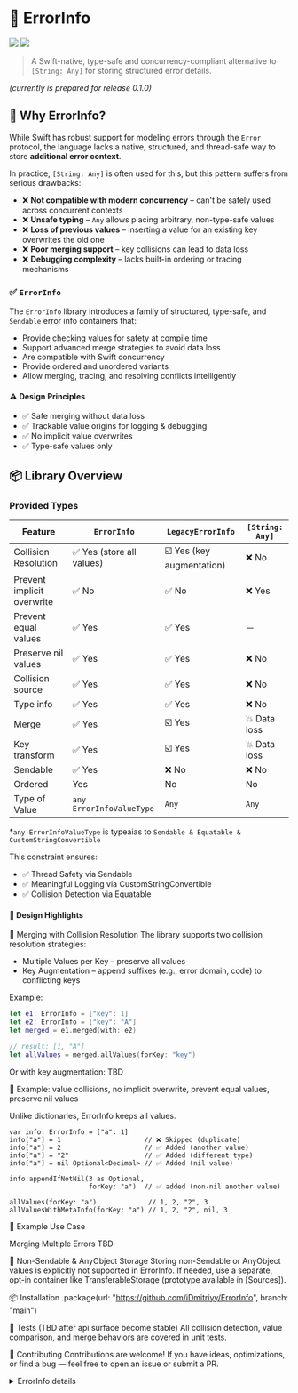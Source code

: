 # 🧩 ErrorInfo

<p align="left">
<img src="https://img.shields.io/badge/platforms-iOS%2C%20macOS%2C%20watchOS%2C%20tvOS%2C%20visionOS%2C%20macCatalyst-lightgrey.svg">
<img src="https://img.shields.io/badge/Licence-MIT-green">
</p>

> A Swift-native, type-safe and concurrency-compliant alternative to `[String: Any]` for storing structured error details.

*(currently is prepared for release 0.1.0)*

## 🚀 Why ErrorInfo?

While Swift has robust support for modeling errors through the `Error` protocol, the language lacks a native, structured, and thread-safe way to store **additional error context**.

In practice, `[String: Any]` is often used  for this, but this pattern suffers from serious drawbacks:
- ❌ **Not compatible with modern concurrency** – can't be safely used across concurrent contexts
- ❌ **Unsafe typing** – `Any` allows placing arbitrary, non-type-safe values
- ❌ **Loss of previous values** – inserting a value for an existing key overwrites the old one
- ❌ **Poor merging support** – key collisions can lead to data loss
- ❌ **Debugging complexity** – lacks built-in ordering or tracing mechanisms

### ✅ `ErrorInfo`

The `ErrorInfo` library introduces a family of structured, type-safe, and `Sendable` error info containers that:
- Provide checking values for safety at compile time
- Support advanced merge strategies to avoid data loss
- Are compatible with Swift concurrency
- Provide ordered and unordered variants
- Allow merging, tracing, and resolving conflicts intelligently

#### ⚠️ Design Principles
- ✅ Safe merging without data loss
- ✅ Trackable value origins for logging & debugging
- ✅ No implicit value overwrites
- ✅ Type-safe values only

## 📦 Library Overview

### Provided Types

| Feature                    |        `ErrorInfo`        |     `LegacyErrorInfo`     | `[String: Any]` |
|----------------------------|---------------------------|---------------------------|---------------|
| Collision Resolution       | ✅ Yes (store all values) | ☑️ Yes (key augmentation) | ❌ No        |
| Prevent implicit overwrite | ✅ No                     | ✅ No                     | ❌ Yes       |
| Prevent equal values       | ✅ Yes                    | ✅ Yes                    | －            |
| Preserve nil values        | ✅ Yes                    | ✅ Yes                    | ❌ No        |
| Collision source           | ✅ Yes                    | ✅ Yes                    | ❌ No        |
| Type info                  | ✅ Yes                    | ✅ Yes                    | ❌ No        |
| Merge                      | ✅ Yes                    | ☑️ Yes                    | 💥 Data loss |
| Key transform              | ✅ Yes                    | ☑️ Yes                    | 💥 Data loss |
| Sendable                   | ✅ Yes                    | ❌ No                     | ❌ No        |
| Ordered                    |    Yes                    |     No                     |    No        |
| Type of Value              | `any ErrorInfoValueType`  |            `Any`          |     `Any`     |

*`any ErrorInfoValueType` is typeaias to `Sendable & Equatable & CustomStringConvertible`

This constraint ensures:
- ✅ Thread Safety via Sendable
- ✅ Meaningful Logging via CustomStringConvertible
- ✅ Collision Detection via Equatable

#### 🧠 Design Highlights
🔁 Merging with Collision Resolution
The library supports two collision resolution strategies:
- Multiple Values per Key – preserve all values
- Key Augmentation – append suffixes (e.g., error domain, code) to conflicting keys

Example:
```swift
let e1: ErrorInfo = ["key": 1]
let e2: ErrorInfo = ["key": "A"]
let merged = e1.merged(with: e2)

// result: [1, "A"]
let allValues = merged.allValues(forKey: "key")
```

Or with key augmentation: TBD

🧩 Example: value collisions, no implicit overwrite, prevent equal values, preserve nil values 

Unlike dictionaries, ErrorInfo keeps all values.
```
var info: ErrorInfo = ["a": 1]
info["a"] = 1                     // ❌ Skipped (duplicate)
info["a"] = 2                     // ✅ Added (another value)
info["a"] = "2"                   // ✅ Added (different type)
info["a"] = nil Optional<Decimal> // ✅ Added (nil value)

info.appendIfNotNil(3 as Optional,
                    forKey: "a")  // ✅ added (non-nil another value)

allValues(forKey: "a")             // 1, 2, "2", 3
allValuesWithMetaInfo(forKey: "a") // 1, 2, "2", nil, 3
```

🧪 Example Use Case

Merging Multiple Errors
TBD


🔐 Non-Sendable & AnyObject Storage
Storing non-Sendable or AnyObject values is explicitly not supported in ErrorInfo.
If needed, use a separate, opt-in container like TransferableStorage (prototype available in [Sources]).

📦 Installation
.package(url: "https://github.com/iDmitriyy/ErrorInfo", branch: "main")

🧪 Tests (TBD after api surface become stable)
All collision detection, value comparison, and merge behaviors are covered in unit tests.

📣 Contributing
Contributions are welcome! If you have ideas, optimizations, or find a bug — feel free to open an issue or submit a PR.

<details>
  <summary>ErrorInfo details</summary>
  
  ```swift
  
  ```
  
</details>
